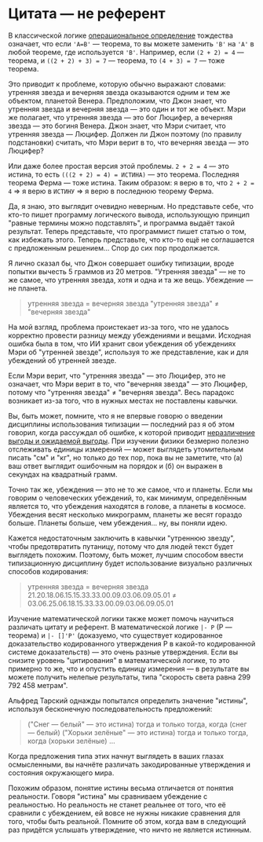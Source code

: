 # Цитата — не референт
В классической логике [операциональное определение](https://ru.wikipedia.org/wiki/%D0%9E%D0%BF%D0%B5%D1%80%D0%B0%D1%86%D0%B8%D0%BE%D0%BD%D0%B0%D0%BB%D1%8C%D0%BD%D0%BE%D0%B5_%D0%BE%D0%BF%D1%80%D0%B5%D0%B4%D0%B5%D0%BB%D0%B5%D0%BD%D0%B8%D0%B5) тождества означает, что если <code>'A=B'</code> — теорема, то вы можете заменить <code>'B'</code> на <code>'A'</code> в любой теореме, где используется <code>'B'</code>. Например, если <code>(2 + 2) = 4</code> — теорема, и <code>((2 + 2) + 3) = 7</code> — теорема, то <code>(4 + 3) = 7</code> — тоже теорема.

Это приводит к проблеме, которую обычно выражают словами: утренняя звезда и вечерняя звезда оказываются одним и тем же объектом, планетой Венера. Предположим, что Джон знает, что утренняя звезда и вечерняя звезда — это один и тот же объект. Мэри же полагает, что утренняя звезда — это бог Люцифер, а вечерняя звезда — это богиня Венера. Джон знает, что Мэри считает, что утренняя звезда — Люцифер. Должен ли Джон поэтому (по правилу подстановки) считать, что Мэри верит в то, что вечерняя звезда — это Люцифер?

Или даже более простая версия этой проблемы. <code>2 + 2 = 4</code> — это истина, то есть <code>(((2 + 2) = 4) = ИСТИНА)</code> — это теорема. Последняя теорема Ферма — тоже истина. Таким образом: я верю в то, что <code>2 + 2 = 4</code> => я верю в <code>ИСТИНУ</code> => я верю в последнюю теорему Ферма.

Да, я знаю, это выглядит очевидно неверным. Но представьте себе, что кто-то пишет программу логического вывода, использующую принцип "равные термины можно подставлять", и программа выдаёт такой результат. Теперь представьте, что программист пишет статью о том, как избежать этого. Теперь представьте, что кто-то ещё не соглашается с предложенным решением... Спор до сих пор продолжается.

Я лично сказал бы, что Джон совершает ошибку типизации, вроде попытки вычесть 5 граммов из 20 метров. "Утренняя звезда" — не то же самое, что утренняя звезда, хотя и одна и та же вещь. Убеждение — не планета.

<blockquote>
<em></em>  
утренняя звезда = вечерняя звезда
"утренняя звезда" ≠ "вечерняя звезда"</blockquote>

На мой взгляд, проблема проистекает из-за того, что не удалось корректно провести разницу между убеждениями и вещами. Исходная ошибка была в том, что ИИ хранит свои убеждения об убеждениях Мэри об "утренней звезде", используя то же представление, как и для убеждений об утренней звезде.

Если Мэри верит, что "утренняя звезда" — это Люцифер, это не означает, что Мэри верит в то, что "вечерняя звезда" — это Люцифер, потому что "утренняя звезда" ≠ "вечерняя звезда". Весь парадокс возникает из-за того, что в нужных местах не поставлены кавычки.

Вы, быть может, помните, что я не впервые говорю о введении дисциплины использования типизации — последний раз я об этом говорил, когда рассуждал об ошибке, к которой приводит [неразличение выгоды и ожидаемой выгоды](http://lesswrong.com/lw/l4/terminal_values_and_instrumental_values/). При изучении физики безмерно полезно отслеживать единицы измерений — может выглядеть утомительным писать "см" и "кг", но только до тех пор, пока вы не заметите, что (а) ваш ответ выглядит ошибочным на порядок и (б) он выражен в секундах на квадратный грамм.

Точно так же, убеждения — это не то же самое, что и планеты. Если мы говорим о человеческих убеждений, то, как минимум, определённым является то, что убеждения находятся в голове, а планеты в космосе. Убеждения весят несколько микрограмм, планеты же весят гораздо больше. Планеты больше, чем убеждения... ну, вы поняли идею.


Кажется недостаточным заключить в кавычки "утреннюю звезду", чтобы предотвратить путаницу, потому что для людей текст будет выглядеть похожим. Поэтому, быть может, лучшим способом ввести типизационную дисциплину будет использование визуально различных способов кодирования:

<blockquote>
<em></em>  
утренняя звезда = вечерняя звезда
21.20.18.06.15.15.33.33.00.09.03.06.09.05.01 ≠ 03.06.25.06.18.15.33.33.00.09.03.06.09.05.01</blockquote>

Изучение математической логики также может помочь научиться различать цитату и референт. В математической логике <code>|- P</code> (P — теорема) и <code>|- []'P'</code> (доказуемо, что существует кодированное доказательство кодированного утверждения P в какой-то кодированной системе доказательств) — это очень разные утверждения. Если вы снизите уровень "цитирования" в математической логике, то это примерно то же, что и опустить единицу измерения — в результате вы можете получить нелепые результаты, типа "скорость света равна 299 792 458 метрам".

Альфред Тарский однажды попытался определить значение "истины", используя бесконечную последовательность предложений:

<blockquote><em></em>  
("Снег — белый" — это истина) тогда и только тогда, когда (снег — белый)  
<em></em>  
("Хорьки зелёные" — это истина) тогда и только тогда, когда (хорьки зелёные)
 ...</blockquote>

Когда предложения типа этих начнут выглядеть в ваших глазах осмысленными, вы начнёте различать закодированные утверждения и состояния окружающего мира.

Похожим образом, понятие истины весьма отличается от понятия реальности. Говоря "истина" мы сравниваем убеждение с реальностью. Но реальность не станет реальнее от того, что её сравнили с убеждением, ей вовсе не нужны никакие сравнения для того, чтобы быть реальной. Помните об этом, когда вам в следующий раз придётся услышать утверждение, что ничто не является истинным.
